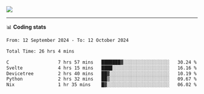<picture>
  <source
  srcset="https://github-readme-stats.vercel.app/api?username=sant0s12&show_icons=true&theme=dark"
  media="(prefers-color-scheme: dark)"
  />
  <source
  srcset="https://github-readme-stats.vercel.app/api?username=sant0s12&show_icons=true"
  media="(prefers-color-scheme: light)"
  />
  <img src="https://github-readme-stats.vercel.app/api?username=sant0s12&show_icons=true" />
</picture>

---

📊 **Coding stats**

<!--START_SECTION:waka-->

```txt
From: 12 September 2024 - To: 12 October 2024

Total Time: 26 hrs 4 mins

C                  7 hrs 57 mins   ███████▓░░░░░░░░░░░░░░░░░   30.24 %
Svelte             4 hrs 15 mins   ████░░░░░░░░░░░░░░░░░░░░░   16.16 %
Devicetree         2 hrs 40 mins   ██▓░░░░░░░░░░░░░░░░░░░░░░   10.19 %
Python             2 hrs 32 mins   ██▒░░░░░░░░░░░░░░░░░░░░░░   09.67 %
Nix                1 hr 35 mins    █▓░░░░░░░░░░░░░░░░░░░░░░░   06.02 %
```

<!--END_SECTION:waka-->

